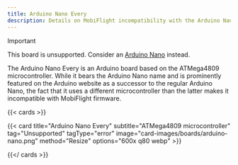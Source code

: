 ```yaml
---
title: Arduino Nano Every
description: Details on MobiFlight incompatibility with the Arduino Nano Every
---
```


> [!IMPORTANT]
> This board is unsupported. Consider an [Arduino Nano](../../arduino-nano) instead.

The Arduino Nano Every is an Arduino board based on the ATMega4809 microcontroller.
While it bears the Arduino Nano name and is prominently featured on the Arduino website as a successor
to the regular Arduino Nano, the fact that it uses a different microcontroller than the latter makes it
incompatible with MobiFlight firmware.

{{< cards >}}

{{< card title="Arduino Nano Every" subtitle="ATMega4809 microcontroller" tag="Unsupported" tagType="error" image="card-images/boards/arduino-nano.png" method="Resize" options="600x q80 webp" >}}

{{</ cards >}}
